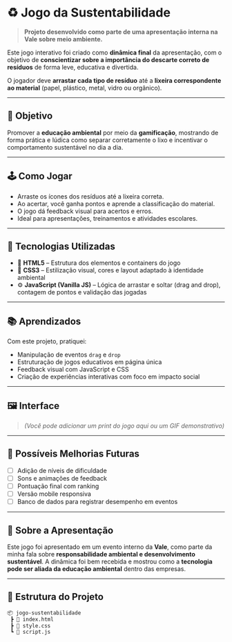 # ♻️ Jogo da Sustentabilidade

> **Projeto desenvolvido como parte de uma apresentação interna na Vale sobre meio ambiente.**

Este jogo interativo foi criado como **dinâmica final** da apresentação, com o objetivo de **conscientizar sobre a importância do descarte correto de resíduos** de forma leve, educativa e divertida.

O jogador deve **arrastar cada tipo de resíduo** até a **lixeira correspondente ao material** (papel, plástico, metal, vidro ou orgânico).

---

## 🌱 Objetivo

Promover a **educação ambiental** por meio da **gamificação**, mostrando de forma prática e lúdica como separar corretamente o lixo e incentivar o comportamento sustentável no dia a dia.

---

## 🕹️ Como Jogar

- Arraste os ícones dos resíduos até a lixeira correta.
- Ao acertar, você ganha pontos e aprende a classificação do material.
- O jogo dá feedback visual para acertos e erros.
- Ideal para apresentações, treinamentos e atividades escolares.

---

## 🔧 Tecnologias Utilizadas

- 🧱 **HTML5** – Estrutura dos elementos e containers do jogo  
- 🎨 **CSS3** – Estilização visual, cores e layout adaptado à identidade ambiental  
- ⚙️ **JavaScript (Vanilla JS)** – Lógica de arrastar e soltar (drag and drop), contagem de pontos e validação das jogadas  

---

## 📚 Aprendizados

Com este projeto, pratiquei:

- Manipulação de eventos `drag` e `drop`
- Estruturação de jogos educativos em página única
- Feedback visual com JavaScript e CSS
- Criação de experiências interativas com foco em impacto social

---

## 🖼️ Interface

> *(Você pode adicionar um print do jogo aqui ou um GIF demonstrativo)*

---

## 🚧 Possíveis Melhorias Futuras

- [ ] Adição de níveis de dificuldade  
- [ ] Sons e animações de feedback  
- [ ] Pontuação final com ranking  
- [ ] Versão mobile responsiva  
- [ ] Banco de dados para registrar desempenho em eventos  

---

## 🏢 Sobre a Apresentação

Este jogo foi apresentado em um evento interno da **Vale**, como parte da minha fala sobre **responsabilidade ambiental e desenvolvimento sustentável**. A dinâmica foi bem recebida e mostrou como a **tecnologia pode ser aliada da educação ambiental** dentro das empresas.

---

## 📁 Estrutura do Projeto

```bash
📦 jogo-sustentabilidade
 ┣ 📜 index.html
 ┣ 📜 style.css
 ┗ 📜 script.js
